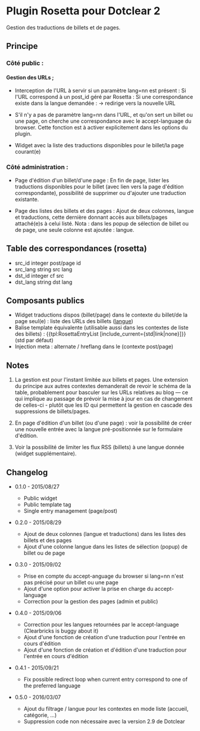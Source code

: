 # Plugin Rosetta pour Dotclear 2

Gestion des traductions de billets et de pages.

## Principe

### Côté public :

#### Gestion des URLs ;

- Interception de l'URL à servir si un paramètre lang=nn est présent :
	Si l'URL correspond à un post_id géré par Rosetta :
		Si une correspondance existe dans la langue demandée :
			-> redirige vers la nouvelle URL

- S'il n'y a pas de paramètre lang=nn dans l'URL, et qu'on sert un billet ou une page, on cherche une correspondance avec le accept-language du browser. Cette fonction est à activer explicitement dans les options du plugin.

- Widget avec la liste des traductions disponibles pour le billet/la page courant(e)


### Côté administration :

- Page d'édition d'un billet/d'une page :
En fin de page, lister les traductions disponibles pour le billet (avec lien vers la page d'édition correspondante), possibilité de supprimer ou d'ajouter une traduction existante.

- Page des listes des billets et des pages :
Ajout de deux colonnes, langue et traductions, cette dernière donnant accès aux billets/pages attaché(e)s à celui listé.
Nota : dans les popup de sélection de billet ou de page, une seule colonne est ajoutée : langue.

## Table des correspondances (rosetta)

- src_id		integer		post/page id
- src_lang		string		src lang
- dst_id		integer		cf src
- dst_lang		string		dst lang

## Composants publics

- Widget traductions dispos (billet/page) dans le contexte du billet/de la page seul(e) :
  liste des URLs des billets (<a href="url-billet">langue</a>)
- Balise template équivalente (utilisable aussi dans les contextes de liste des billets) :
  {{tpl:RosettaEntryList [include_current={std|link|none}]}} (std par défaut)
- Injection meta : alternate / hreflang dans le <head> (contexte post/page)

## Notes

1. La gestion est pour l'instant limitée aux billets et pages. Une extension du principe aux autres contextes demanderait de revoir le schéma de la table, probablement pour basculer sur les URLs relatives au blog — ce qui implique au passage de prévoir la mise à jour en cas de changement de celles-ci - plutôt que les ID qui permettent la gestion en cascade des suppressions de billets/pages.

2. En page d'édition d'un billet (ou d'une page) : voir la possibilité de créer une nouvelle entrée avec la langue pré-positionnée sur le formulaire d'édition.

3. Voir la possibilité de limiter les flux RSS (billets) à une langue donnée (widget supplémentaire).

## Changelog

- 0.1.0 - 2015/08/27
	- Public widget
	- Public template tag
	- Single entry management (page/post)

- 0.2.0 - 2015/08/29
	- Ajout de deux colonnes (langue et traductions) dans les listes des billets et des pages
	- Ajout d'une colonne langue dans les listes de sélection (popup) de billet ou de page

- 0.3.0 - 2015/09/02
	- Prise en compte du accept-anguage du browser si lang=nn n'est pas précisé pour un billet ou une page
	- Ajout d'une option pour activer la prise en charge du accept-language
	- Correction pour la gestion des pages (admin et public)

- 0.4.0 - 2015/09/06
	- Correction pour les langues retournées par le accept-language (Clearbricks is buggy about it)
	- Ajout d'une fonction de création d'une traduction pour l'entrée en cours d'édition
	- Ajout d'une fonction de création et d'édition d'une traduction pour l'entrée en cours d'édition

- 0.4.1 - 2015/09/21
	- Fix possible redirect loop when current entry correspond to one of the preferred language

- 0.5.0 - 2016/03/07
	- Ajout du filtrage / langue pour les contextes en mode liste (accueil, catégorie, …)
	- Suppression code non nécessaire avec la version 2.9 de Dotclear

